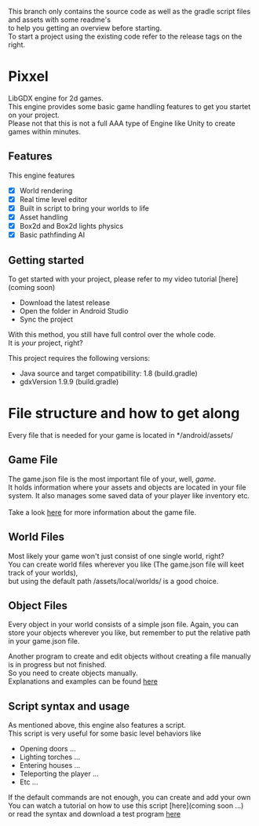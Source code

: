 This branch only contains the source code as well as the gradle script files and assets with some readme's<br>
to help you getting an overview before starting.<br>
To start a project using the existing code refer to the release tags on the right.

# Pixxel
LibGDX engine for 2d games.<br>
This engine provides some basic game handling features to get you startet on your project.<br>
Please not that this is not a full AAA type of Engine like Unity to create games within minutes.<br>

## Features
This engine features
 - [x] World rendering
 - [x] Real time level editor
 - [x] Built in script to bring your worlds to life
 - [x] Asset handling
 - [x] Box2d and Box2d lights physics
 - [x] Basic pathfinding AI

## Getting started
To get started with your project, please refer to my video tutorial [here](coming soon)

- Download the latest release
- Open the folder in Android Studio
- Sync the project

With this method, you still have full control over the whole code.<br>
It is <i>your</i> project, right?

This project requires the following versions:
- Java source and target compatibillity: 1.8 (build.gradle)
- gdxVersion 1.9.9 (build.gradle)

# File structure and how to get along
Every file that is needed for your game is located in */android/assets/<br>

## Game File
The game.json file is the most important file of your, well, <i>game</i>.<br>
It holds information where your assets and objects are located in your file system.
It also manages some saved data of your player like inventory etc.<br><br>
Take a look [here](../pixxel-doc/assets/local/README.md) for more information about the game file.

## World Files
Most likely your game won't just consist of one single world, right?<br>
You can create world files wherever you like (The game.json file will keet track of your worlds),<br>
but using the default path /assets/local/worlds/ is a good choice.

## Object Files
Every object in your world consists of a simple json file.
Again, you can store your objects wherever you like, but remember to put the relative path in your game.json file.<br>

Another program to create and edit objects without creating a file manually is in progress but not finished.<br>
So you need to create objects manually.<br>
Explanations and examples can be found [here](../pixxel-doc/assets/local/Demo/)

## Script syntax and usage
As mentioned above, this engine also features a script.<br>
This script is very useful for some basic level behaviors like
- Opening doors ...
- Lighting torches ...
- Entering houses ...
- Teleporting the player ...
- Etc ...

If the default commands are not enough, you can create and add your own
You can watch a tutorial on how to use this script [here](coming soon ...)<br>
or read the syntax and download a test program [here](https://github.com/DevKevYT/devscript)
